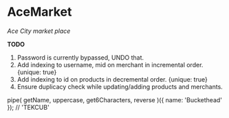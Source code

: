 <H1>AceMarket</H1>
  <i>Ace City market place</i>

**TODO**
<ol>
  <li>Password is currently bypassed, UNDO that.</li>
  <li>Add indexing to username, mid on merchant in incremental order. {unique: true}</li>
  <li>Add indexing to id on products in decremental order. {unique: true}</li>
  <li>Ensure duplicacy check while updating/adding products and merchants.</li>
</ol>


pipe(
  getName,
  uppercase,
  get6Characters,
  reverse
)({ name: 'Buckethead' });
// 'TEKCUB'